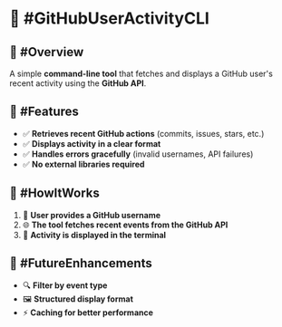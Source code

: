# 📌 #GitHubUserActivityCLI  

## 🚀 #Overview  
A simple **command-line tool** that fetches and displays a GitHub user's recent activity using the **GitHub API**.  

## 🔧 #Features  
- ✅ **Retrieves recent GitHub actions** (commits, issues, stars, etc.)  
- ✅ **Displays activity in a clear format**  
- ✅ **Handles errors gracefully** (invalid usernames, API failures)  
- ✅ **No external libraries required**  

## 🎯 #HowItWorks  
1. 🔹 **User provides a GitHub username**  
2. 🌐 **The tool fetches recent events from the GitHub API**  
3. 📜 **Activity is displayed in the terminal**  

## 🚧 #FutureEnhancements  
- 🔍 **Filter by event type**  
- 🖼️ **Structured display format**  
- ⚡ **Caching for better performance**  

